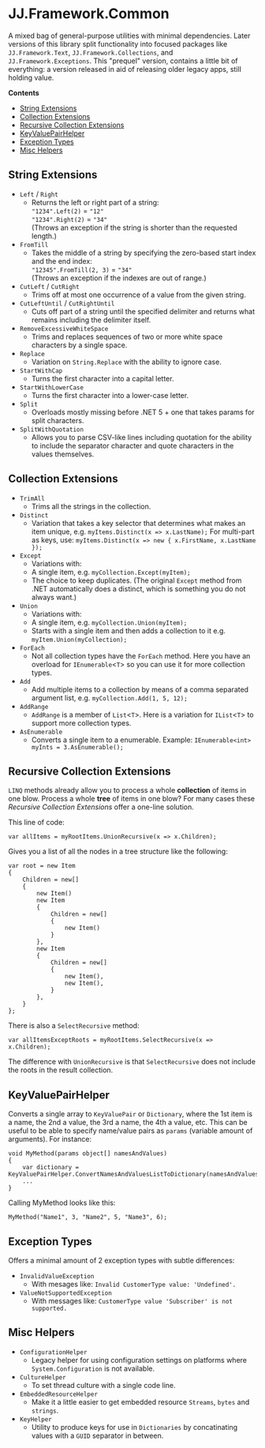 JJ.Framework.Common
===================

A mixed bag of general-purpose utilities with minimal dependencies. Later versions of this library split functionality into focused packages like `JJ.Framework.Text`, `JJ.Framework.Collections`, and `JJ.Framework.Exceptions`. This "prequel" version, contains a little bit of everything: a version released in aid of releasing older legacy apps, still holding value.

__Contents__

- [String Extensions](#string-extensions)
- [Collection Extensions](#collection-extensions)
- [Recursive Collection Extensions](#recursive-collection-extensions)
- [KeyValuePairHelper](#keyvaluepairhelper)
- [Exception Types](#exception-types)
- [Misc Helpers](#misc-helpers)


String Extensions
-----------------

- `Left` / `Right`
	* Returns the left or right part of a string:  
	`"1234".Left(2)` = `"12"`  
	`"1234".Right(2)` = `"34"`  
    (Throws an exception if the string is shorter than the requested length.)
- `FromTill`
	* Takes the middle of a string by specifying the zero-based start index and the end index:  
    `"12345".FromTill(2, 3)` = `"34"`  
    (Throws an exception if the indexes are out of range.)
- `CutLeft` / `CutRight`
	* Trims off at most one occurrence of a value from the given string.
- `CutLeftUntil` / `CutRightUntil`
	* Cuts off part of a string until the specified delimiter and returns what remains including the delimiter itself.
- `RemoveExcessiveWhiteSpace`
	* Trims and replaces sequences of two or more white space characters by a single space.
- `Replace`
	* Variation on `String.Replace` with the ability to ignore case.
- `StartWithCap`
	* Turns the first character into a capital letter.
- `StartWithLowerCase`
	* Turns the first character into a lower-case letter.
- `Split`
    * Overloads mostly missing before .NET 5 + one that takes params for split characters.
- `SplitWithQuotation`
    * Allows you to parse CSV-like lines including quotation for the ability to include the separator character and quote characters in the values themselves.


Collection Extensions
---------------------

- `TrimAll`
    * Trims all the strings in the collection.
- `Distinct`
    * Variation that takes a key selector that determines what makes an item unique, e.g.
    `myItems.Distinct(x => x.LastName);` For multi-part as keys, use:
    `myItems.Distinct(x => new { x.FirstName, x.LastName });`
- `Except` 
    * Variations with:
    * A single item, e.g. `myCollection.Except(myItem);`
    * The choice to keep duplicates. (The original `Except` method from .NET automatically does a distinct, which is something you do not always want.)
- `Union`
    * Variations with:
    * A single item, e.g. `myCollection.Union(myItem);`
    * Starts with a single item and then adds a collection to it e.g. `myItem.Union(myCollection);`
- `ForEach`
    * Not all collection types have the `ForEach` method. Here you have an overload for `IEnumerable`<`T`> so you can use it for more collection types.
- `Add`
    * Add multiple items to a collection by means of a comma separated argument list, e.g.
    `myCollection.Add(1, 5, 12);`
- `AddRange`
    * `AddRange` is a member of `List`<`T`>. Here is a variation for `IList`<`T`> to support more collection types.
- `AsEnumerable`
    * Converts a single item to a enumerable. Example: `IEnumerable<int> myInts = 3.AsEnumerable();`


Recursive Collection Extensions
-------------------------------

`LINQ` methods already allow you to process a whole __collection__ of items in one blow. Process a whole __tree__ of items in one blow? For many cases these *Recursive Collection Extensions* offer a one-line solution.

This line of code:

    var allItems = myRootItems.UnionRecursive(x => x.Children);

Gives you a list of all the nodes in a tree structure like the following:

    var root = new Item
    {
        Children = new[]
        {
            new Item()
            new Item
            {
                Children = new[]
                {
                    new Item()
                }
            },
            new Item
            {
                Children = new[]
                {
                    new Item(),
                    new Item(),
                }
            },
        }
    };

There is also a `SelectRecursive` method:

    var allItemsExceptRoots = myRootItems.SelectRecursive(x => x.Children);

The difference with `UnionRecursive` is that `SelectRecursive` does not include the roots in the result collection.


KeyValuePairHelper
------------------

Converts a single array to `KeyValuePair` or `Dictionary`, where the 1st item is a name, the 2nd a value, the 3rd a name, the 4th a value, etc. This can be useful to be able to specify name/value pairs as `params` (variable amount of arguments). For instance:

    void MyMethod(params object[] namesAndValues)
    {
        var dictionary = KeyValuePairHelper.ConvertNamesAndValuesListToDictionary(namesAndValues);
        ...
    }

Calling MyMethod  looks like this:

    MyMethod("Name1", 3, "Name2", 5, "Name3", 6);


Exception Types
---------------

Offers a minimal amount of 2 exception types with subtle differences:

- `InvalidValueException`
    - With mesages like:
      `Invalid CustomerType value: 'Undefined'.`
- `ValueNotSupportedException`
    - With messages like:
      `CustomerType value 'Subscriber' is not supported.`


Misc Helpers
------------

- `ConfigurationHelper`
    - Legacy helper for using configuration settings on platforms where `System.Configuration` is not available.
- `CultureHelper`
    - To set thread culture with a single code line.
- `EmbeddedResourceHelper`
    - Make it a little easier to get embedded resource `Streams`, `bytes` and `strings`.
- `KeyHelper`
    - Utility to produce keys for use in `Dictionaries` by concatinating values with a `GUID` separator in between.
